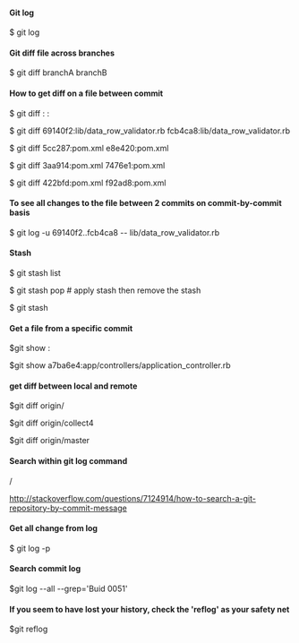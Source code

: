 #### Git log
$ git log <path to the file>

#### Git diff file across branches
$ git diff branchA branchB <path to the file>

#### How to get diff on a file between commit
$ git diff <commit number>:<path to a file> <commit number>:<path to a file>

$ git diff 69140f2:lib/data_row_validator.rb fcb4ca8:lib/data_row_validator.rb

$ git diff 5cc287:pom.xml e8e420:pom.xml

$ git diff 3aa914:pom.xml 7476e1:pom.xml

$ git diff 422bfd:pom.xml f92ad8:pom.xml

#### To see all changes to the file between 2 commits on commit-by-commit basis
$ git log -u 69140f2..fcb4ca8 -- lib/data_row_validator.rb

#### Stash
$ git stash list

$ git stash pop # apply stash <revision> then remove the stash

$ git stash

#### Get a file from a specific commit
$git show <commit version>:<path to the file> 

$git show a7ba6e4:app/controllers/application_controller.rb

#### get diff between local and remote
$git diff origin/<branch name>

$git diff origin/collect4

$git diff origin/master

#### Search within git log command

/ <commit number>

http://stackoverflow.com/questions/7124914/how-to-search-a-git-repository-by-commit-message

#### Get all change from log
$ git log -p

#### Search commit log
$git log --all --grep='Buid 0051'

#### If you seem to have lost your history, check the 'reflog' as your safety net
$git reflog
